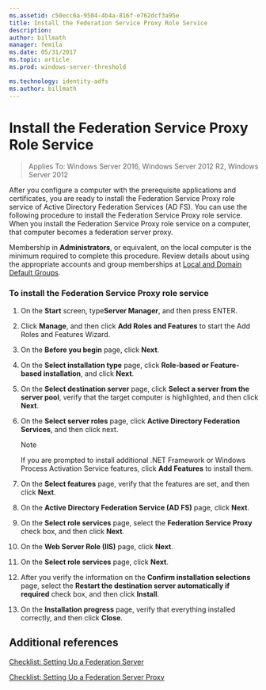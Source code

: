 ```yaml
---
ms.assetid: c50ecc6a-9504-4b4a-816f-e762dcf3a95e
title: Install the Federation Service Proxy Role Service
description:
author: billmath
manager: femila
ms.date: 05/31/2017
ms.topic: article
ms.prod: windows-server-threshold

ms.technology: identity-adfs
ms.author: billmath
---
```


# Install the Federation Service Proxy Role Service

>Applies To: Windows Server 2016, Windows Server 2012 R2, Windows Server 2012

After you configure a computer with the prerequisite applications and certificates, you are ready to install the Federation Service Proxy role service of Active Directory Federation Services \(AD FS\). You can use the following procedure to install the Federation Service Proxy role service. When you install the Federation Service Proxy role service on a computer, that computer becomes a federation server proxy.  
  
Membership in **Administrators**, or equivalent, on the local computer is the minimum required to complete this procedure.  Review details about using the appropriate accounts and group memberships at [Local and Domain Default Groups](https://go.microsoft.com/fwlink/?LinkId=83477).   
  
### To install the Federation Service Proxy role service  
  
1.  On the **Start** screen, type**Server Manager**, and then press ENTER.  
  
2.  Click **Manage**, and then click **Add Roles and Features** to start the Add Roles and Features Wizard.  
  
3.  On the **Before you begin** page, click **Next**.  
  
4.  On the **Select installation type** page, click **Role\-based or Feature\-based installation**, and click **Next**.  
  
5.  On the **Select destination server** page, click **Select a server from the server pool**, verify that the target computer is highlighted, and then click **Next**.  
  
6.  On the **Select server roles** page, click **Active Directory Federation Services**, and then click next.  
  
    > [!NOTE]  
    > If you are prompted to install additional .NET Framework or Windows Process Activation Service features, click **Add Features** to install them.  
  
7.  On the **Select features** page, verify that the features are set, and then click **Next**.  
  
8.  On the **Active Directory Federation Service \(AD FS\)** page, click **Next**.  
  
9. On the **Select role services** page, select the **Federation Service Proxy** check box, and then click **Next**.  
  
10. On the **Web Server Role \(IIS\)** page, click **Next**.  
  
11. On the **Select role services** page, click **Next**.  
  
12. After you verify the information on the **Confirm installation selections** page, select the **Restart the destination server automatically if required** check box, and then click **Install**.  
  
13. On the **Installation progress** page, verify that everything installed correctly, and then click **Close**.  
  
## Additional references  
[Checklist: Setting Up a Federation Server](Checklist--Setting-Up-a-Federation-Server.md)  
  
[Checklist: Setting Up a Federation Server Proxy](Checklist--Setting-Up-a-Federation-Server-Proxy.md)  
  

